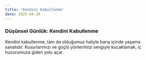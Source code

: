 ```yaml
---
title: 'Kendini Kabullenme'
date: 2025-04-29
---
```

### Düşünsel Günlük: Kendini Kabullenme

Kendini kabullenme, tam da olduğumuz haliyle barış içinde yaşama sanatıdır. Kusurlarımızı ve güçlü yönlerimizi sevgiyle kucaklamak, iç huzurumuza giden yolu açar.
